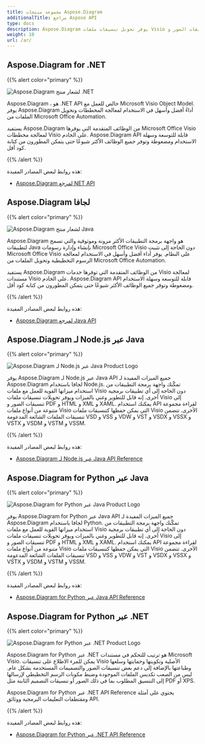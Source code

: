```yaml
---
title: مجموعة منتجات Aspose.Diagram
additionalTitle: مراجع Aspose API
type: docs
description: Aspose.Diagram يوفر تحويل تنسيقات ملفات Visio إلى تنسيقات الصور و PDF و HTML و XML و XAML. تتضمن تنسيقات الملفات الشائعة المدعومة VSD و VSS و VDW و VST و VSDX و VSSX و VSTX و VSDM و VSTM و VSSM.
weight: 10
url: /ar/
---
```

## Aspose.Diagram for .NET

{{% alert color="primary" %}} 

![Aspose.Diagram لشعار منتج .NET](../home_1.png)


Aspose.Diagram ، هو .NET API خالص للعمل مع Microsoft Visio Object Model. يوفر Aspose.Diagram أداءً أفضل وأسهل في الاستخدام لمعالجة المخططات وتحويل الملفات من Microsoft Office Automation.

يستفيد Aspose.Diagram من الوظائف المتقدمة التي يوفرها Microsoft Office Visio لمعالجة مخططات Visio على الخادم. Aspose.Diagram API قابلة للتوسعة وسهلة الاستخدام ومضغوطة وتوفر جميع الوظائف الأكثر شيوعًا حتى يتمكن المطورون من كتابة كود أقل.

{{% /alert %}} 

هذه روابط لبعض المصادر المفيدة:
- [Aspose.Diagram لمرجع NET API](/diagram/ar/net/)

## Aspose.Diagram لجافا

{{% alert color="primary" %}} 

![Aspose.Diagram لشعار منتج Java](../home_2.png)

Aspose.Diagram هو واجهة برمجة التطبيقات الأكثر مرونة وموثوقية والتي تسمح لتطبيقات Java بإنشاء وإدارة رسومات Microsoft Office Visio دون الحاجة إلى تثبيت Microsoft Office Visio على النظام. يوفر أداء أفضل وأسهل في الاستخدام لمعالجة الرسوم التخطيطية وتحويل الملفات من Microsoft Office Automation.

يستفيد Aspose.Diagram من الوظائف المتقدمة التي توفرها خدمات Visio لمعالجة مستندات Visio على الخادم. Aspose.Diagram API قابلة للتوسعة وسهلة الاستخدام ومضغوطة وتوفر جميع الوظائف الأكثر شيوعًا حتى يتمكن المطورون من كتابة كود أقل.

{{% /alert %}} 

هذه روابط لبعض المصادر المفيدة:
- [Aspose.Diagram لمرجع Java API](/diagram/java/)

## Aspose.Diagram لـ Node.js عبر Java

{{% alert color="primary" %}} 

![Aspose.Diagram لـ Node.js عبر Java Product Logo](../home_3.png)

يوفر Aspose.Diagram لـ Node.js عبر Java API جميع الميزات المفيدة لـ Aspose.Diagram لجافا باستخدام Node.js. تمكّنك واجهة برمجة التطبيقات من استخدام ميزاتها القوية للعمل مع ملفات Visio دون الحاجة إلى أي تطبيقات برمجية أخرى. إنه قابل للتطوير وغني بالميزات ويوفر تحويلات تنسيقات ملفات Visio إلى تنسيقات الصور و PDF و HTML و XML و XAML. يمكنك استخدام API لقراءة مجموعة متنوعة من أنواع ملفات Visio التي يمكن حفظها كتنسيقات ملفات Visio الأخرى. تتضمن تنسيقات الملفات الشائعة المدعومة VSD و VSS و VDW و VST و VSDX و VSSX و VSTX و VSDM و VSTM و VSSM.

{{% /alert %}} 

هذه روابط لبعض المصادر المفيدة:

- [Aspose.Diagram لـ Node.js عبر Java API Reference](/diagram/nodejs/)

## Aspose.Diagram for Python عبر Java

{{% alert color="primary" %}} 

![Aspose.Diagram for Python عبر Java Product Logo](../home_4.png)

يوفر Aspose.Diagram for Python عبر Java API جميع الميزات المفيدة لـ Aspose.Diagram لجافا باستخدام Python. تمكّنك واجهة برمجة التطبيقات من استخدام ميزاتها القوية للعمل مع ملفات Visio دون الحاجة إلى أي تطبيقات برمجية أخرى. إنه قابل للتطوير وغني بالميزات ويوفر تحويلات تنسيقات ملفات Visio إلى تنسيقات الصور و PDF و HTML و XML و XAML. يمكنك استخدام API لقراءة مجموعة متنوعة من أنواع ملفات Visio التي يمكن حفظها كتنسيقات ملفات Visio الأخرى. تتضمن تنسيقات الملفات الشائعة المدعومة VSD و VSS و VDW و VST و VSDX و VSSX و VSTX و VSDM و VSTM و VSSM.

{{% /alert %}} 

هذه روابط لبعض المصادر المفيدة:
- [Aspose.Diagram for Python عبر Java API Reference](/diagram/python-java/)

## Aspose.Diagram for Python عبر .NET

{{% alert color="primary" %}} 

![Aspose.Diagram for Python عبر .NET Product Logo](../home_5.png)

Aspose.Diagram for Python عبر .NET هو ترتيب للتحكم في مستندات Microsoft Visio. يمكن للمرء الاطلاع على تنسيقات Visio الأصلية وتكوينها وحمايتها وسلعها وطباعتها بالإضافة إلى دعم بعض تنسيقات الصور والتصميمات المستخدمة بشكل عام. ليس من الصعب تكديس الملفات الموجودة وضبط مكونات الرسم التخطيطي لإرسالها إلى التنسيق المطلوب بما في ذلك الصور أو تنسيقات التصميم الثابتة مثل PDF أو XPS.

Aspose.Diagram for Python عبر .NET API Reference يحتوي على أمثلة ومقتطفات التعليمات البرمجية ووثائق API.

{{% /alert %}} 

هذه روابط لبعض المصادر المفيدة:
- [Aspose.Diagram for Python عبر .NET API Reference](/diagram/python-net/) 
